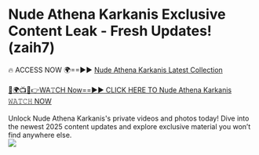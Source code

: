# Nude Athena Karkanis Exclusive Content Leak - Fresh Updates! (zaih7)

🔥 ACCESS NOW 🌍==►► <a href="https://tinyurl.com/2mz8nhtm" rel="nofollow">Nude Athena Karkanis Latest Collection</a>
<br><br>
[🔴🌍📺📱👉WA𝚃CH Now==►► CLICK HERE TO Nude Athena Karkanis 𝚆𝙰𝚃𝙲𝙷 NOW](https://tinyurl.com/2mz8nhtm)
<br><br>
Unlock Nude Athena Karkanis's private videos and photos today! Dive into the newest 2025 content updates and explore exclusive material you won’t find anywhere else.
<br>
<a href="https://tinyurl.com/2mz8nhtm" rel="nofollow" data-target="animated-image.originalLink"><img src="https://camo.githubusercontent.com/8a4f000d20f83aca3bf7ec5f350d767afa0574a8a352519fd8cfa583a6f93a33/68747470733a2f2f692e696d6775722e636f6d2f644a486b345a712e676966" data-canonical-src="https://i.imgur.com/dJHk4Zq.gif" style="max-width: 100%; display: inline-block;" data-target="animated-image.originalImage"></a>
<br>
